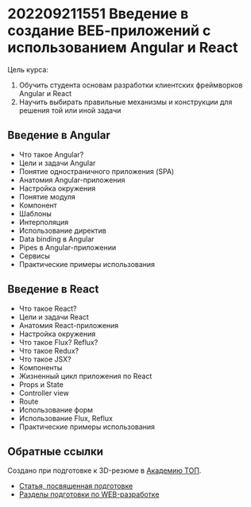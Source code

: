 # 202209211551 Введение в создание ВЕБ-приложений с использованием Angular и React

Цель курса:
1. Обучить студента основам разработки клиентских фреймворков Angular и React
2. Научить выбирать правильные механизмы и конструкции для решения той или иной задачи 

## Введение в Angular

- Что такое Angular?
- Цели и задачи Angular
- Понятие одностраничного приложения (SPA)
- Анатомия Angular-приложения
- Настройка окружения
- Понятие модуля
- Компонент
- Шаблоны
- Интерполяция
- Использование директив
- Data binding в Angular
- Pipes в Angular-приложении
- Сервисы
- Практические примеры использования

## Введение в React

- Что такое React?
- Цели и задачи React
- Анатомия React-приложения
- Настройка окружения
- Что такое Flux? Reflux?
- Что такое  Redux?
- Что такое JSX?
- Компоненты
- Жизненный цикл приложения по React
- Props и State
- Controller view
- Route
- Использование форм
- Использование Flux, Reflux
- Практические примеры использования

## Обратные ссылки

Создано при подготовке к 3D-резюме в [Академию ТОП](https://izh.top-academy.ru/).

- [Статья, посвященная подготовке](../blog/20220914-preparing-for-teaching.md)
- [Разделы подготовки по WEB-разработке](./202209141344-web-design.md)
